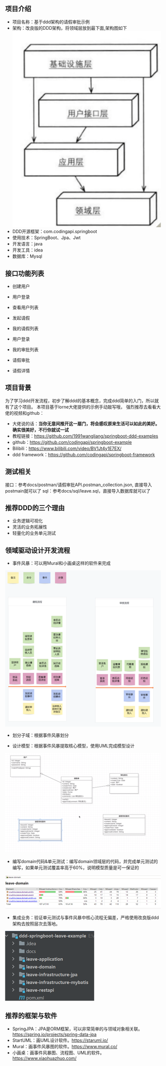 ## 项目介绍
- 项目名称：基于ddd架构的请假审批示例
- 架构：改良版的DDD架构，将领域层放到最下面,架构图如下
![DDD改进版DDD架构图](docs/img/改进版DDD架构图.png)
- DDD开源框架：com.codingapi.springboot
- 使用技术：SpringBoot、Jpa、Jwt
- 开发语言：java
- 开发工具：idea
- 数据库：Mysql

## 接口功能列表
- 创建用户

- 用户登录

- 查看用户列表

- 发起请假

- 我的请假列表

- 用户登录

- 我的审批列表

- 请假审批

- 请假详情

## 项目背景
为了学习ddd开发流程，初步了解ddd的基本概念，完成ddd简单的入门，所以就有了这个项目。
本项目基于lorne大佬提供的示例手动敲写哦， 强烈推荐去看看大佬的视频和github：
- 大佬说的话：**当你无意间推开这一扇门，将会感叹原来生活可以如此的美好。确实很美好，不行你就试一试**
- 教程链接：https://github.com/1991wangliang/springboot-ddd-examples
- github：https://github.com/codingapi/springboot-example
- Bilibili：https://www.bilibili.com/video/BV1Jt4y1E7EX/
- ddd framework：https://github.com/codingapi/springboot-framework

## 测试相关
接口：参考docs/postman/请假审批API.postman_collection.json, 直接导入postmain就可以了
sql：参考docs/sql/leave.sql，直接导入数据库就可以了

## 推荐DDD的三个理由
- 业务逻辑可视化
- 灵活的业务拓展性
- 轻量化的业务单元测试

## 领域驱动设计开发流程
- 事件风暴：可以用Mural和小画桌这样的软件来完成

![事件风暴](docs/img/事件风暴.png)

- 划分子域：根据事件风暴划分

- 设计模型：根据事件风暴提取核心模型，使用UML完成模型设计

![请假审批UML](docs/img/请假审批UML.png)

- 编写domain代码&单元测试：编写domain领域层的代码，并完成单元测试的编写，如果单元测试覆盖率高于60%，说明模型质量是可一保证的

![代码覆盖率](docs/img/代码覆盖率.png)

- 集成业务：验证单元测试与事件风暴中核心流程无偏差，严格使用改良版ddd架构去按照层次去落地。

![项目架构](docs/img/项目架构.png)

## 推荐的框架与软件
- SpringJPA：JPA是ORM框架，可以非常简单的与领域对象相关联。 https://spring.io/projects/spring-data-jpa
- StartUML：画UML设计软件。https://staruml.io/
- Mural：画事件风暴图的软件。https://www.mural.co/
- 小画桌：画事件风暴图、流程图、UML的软件。https://www.xiaohuazhuo.com/